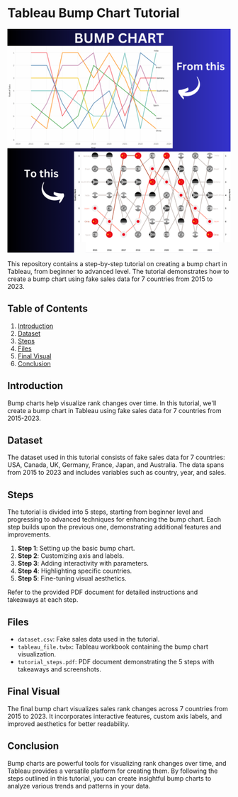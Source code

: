 # Tableau Bump Chart Tutorial

![Transformation](Transformation.png)

This repository contains a step-by-step tutorial on creating a bump chart in Tableau, from beginner to advanced level. The tutorial demonstrates how to create a bump chart using fake sales data for 7 countries from 2015 to 2023.

## Table of Contents

1. [Introduction](#introduction)
2. [Dataset](#dataset)
3. [Steps](#steps)
4. [Files](#files)
5. [Final Visual](#final-visual)
6. [Conclusion](#conclusion)

## Introduction

Bump charts help visualize rank changes over time. In this tutorial, we'll create a bump chart in Tableau using fake sales data for 7 countries from 2015-2023. 

## Dataset

The dataset used in this tutorial consists of fake sales data for 7 countries: USA, Canada, UK, Germany, France, Japan, and Australia. The data spans from 2015 to 2023 and includes variables such as country, year, and sales.

## Steps

The tutorial is divided into 5 steps, starting from beginner level and progressing to advanced techniques for enhancing the bump chart. Each step builds upon the previous one, demonstrating additional features and improvements.

1. **Step 1**: Setting up the basic bump chart.
2. **Step 2**: Customizing axis and labels.
3. **Step 3**: Adding interactivity with parameters.
4. **Step 4**: Highlighting specific countries.
5. **Step 5**: Fine-tuning visual aesthetics.

Refer to the provided PDF document for detailed instructions and takeaways at each step.

## Files

- `dataset.csv`: Fake sales data used in the tutorial.
- `tableau_file.twbx`: Tableau workbook containing the bump chart visualization.
- `tutorial_steps.pdf`: PDF document demonstrating the 5 steps with takeaways and screenshots.

## Final Visual

The final bump chart visualizes sales rank changes across 7 countries from 2015 to 2023. It incorporates interactive features, custom axis labels, and improved aesthetics for better readability.

## Conclusion

Bump charts are powerful tools for visualizing rank changes over time, and Tableau provides a versatile platform for creating them. By following the steps outlined in this tutorial, you can create insightful bump charts to analyze various trends and patterns in your data.
